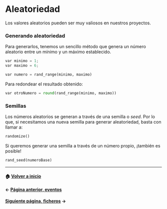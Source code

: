 # Aleatoriedad

Los valores aleatorios pueden ser muy valiosos en nuestros proyectos.

### Generando aleatoriedad

Para generarlos, tenemos un sencillo método que genera un número aleatorio entre un mínimo y un máximo establecido.

```py
var minimo = 1;
var maximo = 6;

var numero = rand_range(minimo, maximo)
```

Para redondear el resultado obtenido:

```py
var otroNumero = round(rand_range(minimo, maximo))
```

### Semillas

Los números aleatorios se generan a través de una semilla o _seed_. Por lo que, si necesitamos una nueva semilla para generar aleatoriedad, basta con llamar a:

```py
randomize()
```

Si queremos generar una semilla a través de un número propio, ¡también es posible!

```py
rand_seed(numeroBase)
```

---
#### :house: [Volver a inicio](../README.md)
#### ← [Página anterior, eventos](eventos.md)
#### [Siguiente página, ficheros](ficheros.md) →
